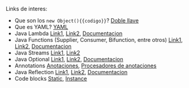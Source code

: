 Links de interes:
- Que son los `new Object(){{codigo}}`? [Doble llave](https://www.baeldung.com/java-double-brace-initialization)
- Que es YAML? [YAML](https://www.redhat.com/en/topics/automation/what-is-yaml#syntax-example)
- Java Lambda [Link1](https://www.baeldung.com/java-8-lambda-expressions-tips), [Link2](https://www.geeksforgeeks.org/lambda-expressions-java-8/), [Documentacion](https://docs.oracle.com/javase/tutorial/java/javaOO/lambdaexpressions.html)
- Java Functions (Supplier, Consumer, Bifunction, entre otros) [Link1](https://www.baeldung.com/java-8-functional-interfaces), [Link2](https://www.geeksforgeeks.org/functional-interfaces-java/), [Documentacion](https://docs.oracle.com/javase/8/docs/api/java/util/function/package-summary.html)
- Java Streams [Link1](https://www.baeldung.com/java-streams), [Link2](https://www.geeksforgeeks.org/stream-in-java/)
- Java Optional [Link1](https://www.baeldung.com/java-optional), [Link2](https://www.geeksforgeeks.org/optional-class-java/), [Documentacion](https://docs.oracle.com/javase/8/docs/api/java/util/Optional.html)
- Annotations [Anotaciones](https://www.baeldung.com/java-annotations), [Procesadores de anotaciones](https://reflectoring.io/java-annotation-processing/)
- Java Reflection [Link1](https://www.baeldung.com/java-reflection), [Link2](https://www.geeksforgeeks.org/reflection-in-java/), [Documentacion](https://docs.oracle.com/javase/tutorial/reflect/)
- Code blocks [Static](https://www.geeksforgeeks.org/static-blocks-in-java/), [Instance](https://www.geeksforgeeks.org/instance-initialization-block-iib-java/)
